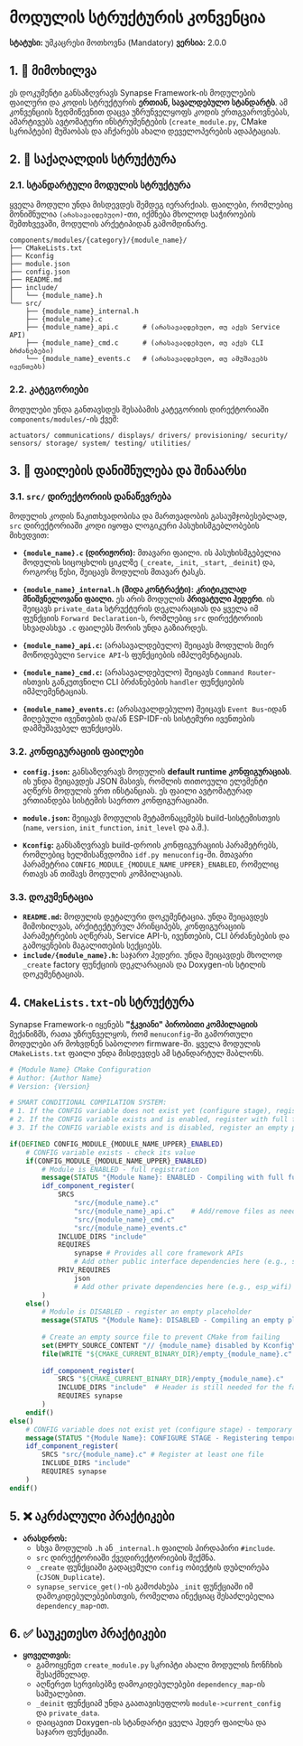 # მოდულის სტრუქტურის კონვენცია

**სტატუსი:** უმკაცრესი მოთხოვნა (Mandatory)
**ვერსია:** 2.0.0

## 1. 📜 მიმოხილვა

ეს დოკუმენტი განსაზღვრავს Synapse Framework-ის მოდულების ფაილური და კოდის სტრუქტურის **ერთიან, სავალდებულო სტანდარტს**. ამ კონვენციის ზედმიწევნით დაცვა უზრუნველყოფს კოდის ერთგვაროვნებას, ამარტივებს ავტომატური ინსტრუმენტების (`create_module.py`, CMake სკრიპტები) მუშაობას და აჩქარებს ახალი დეველოპერების ადაპტაციას.

## 2. 📂 საქაღალდის სტრუქტურა

### 2.1. სტანდარტული მოდულის სტრუქტურა

ყველა მოდული უნდა მისდევდეს შემდეგ იერარქიას. ფაილები, რომლებიც მონიშნულია `(არასავალდებულო)`-თი, იქმნება მხოლოდ საჭიროების შემთხვევაში, მოდულის არქეტიპიდან გამომდინარე.

```plaintext
components/modules/{category}/{module_name}/
├── CMakeLists.txt
├── Kconfig
├── module.json
├── config.json
├── README.md
├── include/
│   └── {module_name}.h
└── src/
    ├── {module_name}_internal.h
    ├── {module_name}.c
    ├── {module_name}_api.c      # (არასავალდებულო, თუ აქვს Service API)
    ├── {module_name}_cmd.c      # (არასავალდებულო, თუ აქვს CLI ბრძანებები)
    └── {module_name}_events.c   # (არასავალდებულო, თუ ამუშავებს ივენთებს)
```

### 2.2. კატეგორიები

მოდულები უნდა განთავსდეს შესაბამის კატეგორიის დირექტორიაში `components/modules/`-ის ქვეშ:

```plaintext
actuators/ communications/ displays/ drivers/ provisioning/ security/ sensors/ storage/ system/ testing/ utilities/
```

## 3. 📄 ფაილების დანიშნულება და შინაარსი

### 3.1. `src/` დირექტორიის დანაწევრება

მოდულის კოდის წაკითხვადობისა და მართვადობის გასაუმჯობესებლად, `src` დირექტორიაში კოდი იყოფა ლოგიკური პასუხისმგებლობების მიხედვით:

- **`{module_name}.c` (დირიჟორი):** მთავარი ფაილი. ის პასუხისმგებელია მოდულის სიცოცხლის ციკლზე (`_create`, `_init`, `_start`, `_deinit`) და, როგორც წესი, შეიცავს მოდულის მთავარ ტასკს.

- **`{module_name}_internal.h` (შიდა კონტრაქტი):** **კრიტიკულად მნიშვნელოვანი ფაილი.** ეს არის მოდულის **პრივატული ჰედერი**. ის შეიცავს `private_data` სტრუქტურის დეკლარაციას და ყველა იმ ფუნქციის `Forward Declaration`-ს, რომლებიც `src` დირექტორიის სხვადასხვა `.c` ფაილებს შორის უნდა გაზიარდეს.

- **`{module_name}_api.c`:** (არასავალდებულო) შეიცავს მოდულის მიერ მოწოდებული `Service API`-ს ფუნქციების იმპლემენტაციას.

- **`{module_name}_cmd.c`:** (არასავალდებულო) შეიცავს `Command Router`-ისთვის განკუთვნილი CLI ბრძანებების `handler` ფუნქციების იმპლემენტაციას.

- **`{module_name}_events.c`:** (არასავალდებულო) შეიცავს `Event Bus`-იდან მიღებული ივენთების და/ან ESP-IDF-ის სისტემური ივენთების დამმუშავებელ ფუნქციებს.

### 3.2. კონფიგურაციის ფაილები

- **`config.json`:** განსაზღვრავს მოდულის **default runtime კონფიგურაციას**. ის უნდა შეიცავდეს JSON მასივს, რომლის თითოეული ელემენტი აღწერს მოდულის ერთ ინსტანციას. ეს ფაილი ავტომატურად ერთიანდება სისტემის საერთო კონფიგურაციაში.

- **`module.json`:** შეიცავს მოდულის მეტამონაცემებს build-სისტემისთვის (`name`, `version`, `init_function`, `init_level` და ა.შ.).

- **`Kconfig`:** განსაზღვრავს build-დროის კონფიგურაციის პარამეტრებს, რომლებიც ხელმისაწვდომია `idf.py menuconfig`-ში. მთავარი პარამეტრია `CONFIG_MODULE_{MODULE_NAME_UPPER}_ENABLED`, რომელიც რთავს ან თიშავს მოდულის კომპილაციას.

### 3.3. დოკუმენტაცია

- **`README.md`:** მოდულის დეტალური დოკუმენტაცია. უნდა შეიცავდეს მიმოხილვას, არქიტექტურულ პრინციპებს, კონფიგურაციის პარამეტრების აღწერას, Service API-ს, ივენთების, CLI ბრძანებების და გამოყენების მაგალითების სექციებს.
- **`include/{module_name}.h`:** საჯარო ჰედერი. უნდა შეიცავდეს მხოლოდ `_create` factory ფუნქციის დეკლარაციას და Doxygen-ის სტილის დოკუმენტაციას.

## 4. `CMakeLists.txt`-ის სტრუქტურა

Synapse Framework-ი იყენებს **"ჭკვიანი" პირობითი კომპილაციის** მექანიზმს, რათა უზრუნველყოს, რომ `menuconfig`-ში გამორთული მოდულები არ მოხვდნენ საბოლოო firmware-ში. ყველა მოდულის `CMakeLists.txt` ფაილი უნდა მისდევდეს ამ სტანდარტულ შაბლონს.

```cmake
# {Module Name} CMake Configuration
# Author: {Author Name}
# Version: {Version}

# SMART CONDITIONAL COMPILATION SYSTEM:
# 1. If the CONFIG variable does not exist yet (configure stage), register with a placeholder.
# 2. If the CONFIG variable exists and is enabled, register with full functionality.
# 3. If the CONFIG variable exists and is disabled, register an empty placeholder.

if(DEFINED CONFIG_MODULE_{MODULE_NAME_UPPER}_ENABLED)
    # CONFIG variable exists - check its value
    if(CONFIG_MODULE_{MODULE_NAME_UPPER}_ENABLED)
        # Module is ENABLED - full registration
        message(STATUS "{Module Name}: ENABLED - Compiling with full functionality")
        idf_component_register(
            SRCS
                "src/{module_name}.c"
                "src/{module_name}_api.c"    # Add/remove files as needed
                "src/{module_name}_cmd.c"
                "src/{module_name}_events.c"
            INCLUDE_DIRS "include"
            REQUIRES
                synapse # Provides all core framework APIs
                # Add other public interface dependencies here (e.g., storage_interface)
            PRIV_REQUIRES
                json
                # Add other private dependencies here (e.g., esp_wifi)
        )
    else()
        # Module is DISABLED - register an empty placeholder
        message(STATUS "{Module Name}: DISABLED - Compiling an empty placeholder")
        
        # Create an empty source file to prevent CMake from failing
        set(EMPTY_SOURCE_CONTENT "// {module_name} disabled by Kconfig\n")
        file(WRITE "${CMAKE_CURRENT_BINARY_DIR}/empty_{module_name}.c" "${EMPTY_SOURCE_CONTENT}")
        
        idf_component_register(
            SRCS "${CMAKE_CURRENT_BINARY_DIR}/empty_{module_name}.c"
            INCLUDE_DIRS "include"  # Header is still needed for the factory
            REQUIRES synapse
        )
    endif()
else()
    # CONFIG variable does not exist yet (configure stage) - temporary registration
    message(STATUS "{Module Name}: CONFIGURE STAGE - Registering temporarily")
    idf_component_register(
        SRCS "src/{module_name}.c" # Register at least one file
        INCLUDE_DIRS "include"
        REQUIRES synapse
    )
endif()
```

## 5. ❌ აკრძალული პრაქტიკები

- **არასდროს:**
  - სხვა მოდულის `.h` ან `_internal.h` ფაილის პირდაპირი `#include`.
  - `src` დირექტორიაში ქვედირექტორიების შექმნა.
  - `_create` ფუნქციაში გადაცემული `config` ობიექტის დუბლირება (`cJSON_Duplicate`).
  - `synapse_service_get()`-ის გამოძახება `_init` ფუნქციაში იმ დამოკიდებულებებისთვის, რომელთა ინექციაც შესაძლებელია `dependency_map`-ით.

## 6. ✅ საუკეთესო პრაქტიკები

- **ყოველთვის:**
  - გამოიყენეთ `create_module.py` სკრიპტი ახალი მოდულის ჩონჩხის შესაქმნელად.
  - აღწერეთ სერვისებზე დამოკიდებულებები `dependency_map`-ის საშუალებით.
  - `_deinit` ფუნქციამ უნდა გაათავისუფლოს `module->current_config` და `private_data`.
  - დაიცავით Doxygen-ის სტანდარტი ყველა ჰედერ ფაილსა და საჯარო ფუნქციაში.
